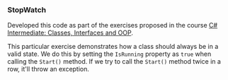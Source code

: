 ### StopWatch

Developed this code as part of the exercises proposed in the course [C# Intermediate: Classes, Interfaces and OOP](https://www.udemy.com/course/csharp-intermediate-classes-interfaces-and-oop/).

This particular exercise demonstrates how a class should always be in a valid state. We do this by setting the `IsRunning` property as `true` when calling the `Start()` method. If we try to call the `Start()` method twice in a row, it'll throw an exception.
